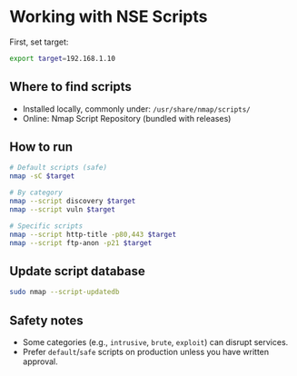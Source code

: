 # Working with NSE Scripts

First, set target:
```bash
export target=192.168.1.10
```

## Where to find scripts
- Installed locally, commonly under: `/usr/share/nmap/scripts/`
- Online: Nmap Script Repository (bundled with releases)

## How to run
```bash
# Default scripts (safe)
nmap -sC $target

# By category
nmap --script discovery $target
nmap --script vuln $target

# Specific scripts
nmap --script http-title -p80,443 $target
nmap --script ftp-anon -p21 $target
```

## Update script database
```bash
sudo nmap --script-updatedb
```

## Safety notes
- Some categories (e.g., `intrusive`, `brute`, `exploit`) can disrupt services.
- Prefer `default`/`safe` scripts on production unless you have written approval.

